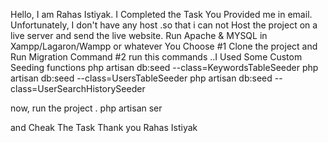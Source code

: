 Hello, I am Rahas Istiyak.
I Completed the Task You Provided me in email.
Unfortunately, I don't have any host .so that i can not Host the project on a live server and send the live website.
Run Apache & MYSQL in Xampp/Lagaron/Wampp or whatever You Choose
#1 Clone the project and Run Migration Command
#2 run this commands ..I Used Some Custom Seeding functions
    php artisan db:seed --class=KeywordsTableSeeder
    php artisan db:seed --class=UsersTableSeeder
    php artisan db:seed --class=UserSearchHistorySeeder

now, run the project .
php artisan ser


and Cheak The Task
Thank you
Rahas Istiyak
